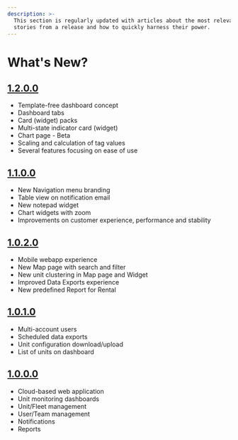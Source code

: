 ```yaml
---
description: >-
  This section is regularly updated with articles about the most relevant user
  stories from a release and how to quickly harness their power.
---
```


# What's New?

## [1.2.0.0](1.2.0.0/)

* Template-free dashboard concept
* Dashboard tabs
* Card \(widget\) packs
* Multi-state indicator card \(widget\)
* Chart page - Beta
* Scaling and calculation of tag values
* Several features focusing on ease of use 

## [1.1.0.0](1.1.0.0/)

* New Navigation menu branding
* Table view on notification email
* New notepad widget
* Chart widgets with zoom
* Improvements on customer experience, performance and stability

## [1.0.2.0](1.0.2.0/)

* Mobile webapp experience
* New Map page with search and filter
* New unit clustering in Map page and Widget
* Improved Data Exports experience
* New predefined Report for Rental 

## [1.0.1.0](1.0.1.0/)

* Multi-account users
* Scheduled data exports
* Unit configuration download/upload
* List of units on dashboard

## [1.0.0.0](1.0.0.0/)

* Cloud-based web application
* Unit monitoring dashboards
* Unit/Fleet management
* User/Team management
* Notifications
* Reports



